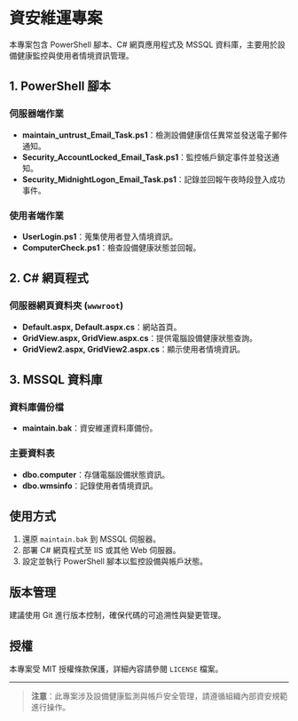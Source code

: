 # 資安維運專案

本專案包含 PowerShell 腳本、C# 網頁應用程式及 MSSQL 資料庫，主要用於設備健康監控與使用者情境資訊管理。

## 1. PowerShell 腳本

### 伺服器端作業
- **maintain_untrust_Email_Task.ps1**：檢測設備健康信任異常並發送電子郵件通知。
- **Security_AccountLocked_Email_Task.ps1**：監控帳戶鎖定事件並發送通知。
- **Security_MidnightLogon_Email_Task.ps1**：記錄並回報午夜時段登入成功事件。

### 使用者端作業
- **UserLogin.ps1**：蒐集使用者登入情境資訊。
- **ComputerCheck.ps1**：檢查設備健康狀態並回報。

## 2. C# 網頁程式

### 伺服器網頁資料夾 (`wwwroot`)
- **Default.aspx, Default.aspx.cs**：網站首頁。
- **GridView.aspx, GridView.aspx.cs**：提供電腦設備健康狀態查詢。
- **GridView2.aspx, GridView2.aspx.cs**：顯示使用者情境資訊。

## 3. MSSQL 資料庫

### 資料庫備份檔
- **maintain.bak**：資安維運資料庫備份。

### 主要資料表
- **dbo.computer**：存儲電腦設備狀態資訊。
- **dbo.wmsinfo**：記錄使用者情境資訊。

## 使用方式
1. 還原 `maintain.bak` 到 MSSQL 伺服器。
2. 部署 C# 網頁程式至 IIS 或其他 Web 伺服器。
3. 設定並執行 PowerShell 腳本以監控設備與帳戶狀態。

## 版本管理
建議使用 Git 進行版本控制，確保代碼的可追溯性與變更管理。

## 授權
本專案受 MIT 授權條款保護，詳細內容請參閱 `LICENSE` 檔案。

---
> **注意**：此專案涉及設備健康監測與帳戶安全管理，請遵循組織內部資安規範進行操作。

